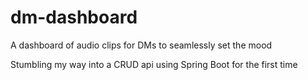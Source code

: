 # dm-dashboard
A dashboard of audio clips for DMs to seamlessly set the mood

Stumbling my way into a CRUD api using Spring Boot for the first time
